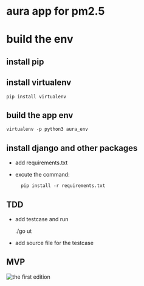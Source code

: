 # aura app for pm2.5


# build the env

## install pip

## install virtualenv

    pip install virtualenv

## build the app env

    virtualenv -p python3 aura_env

## install django and other packages

* add requirements.txt

* excute the command:

        pip install -r requirements.txt

## TDD

* add testcase and run

    ./go ut

* add source file for the testcase

## MVP

![the first edition](http://github.com/yourname/your-repository/raw/master/readme_sources/photos/aura0.01.png)
